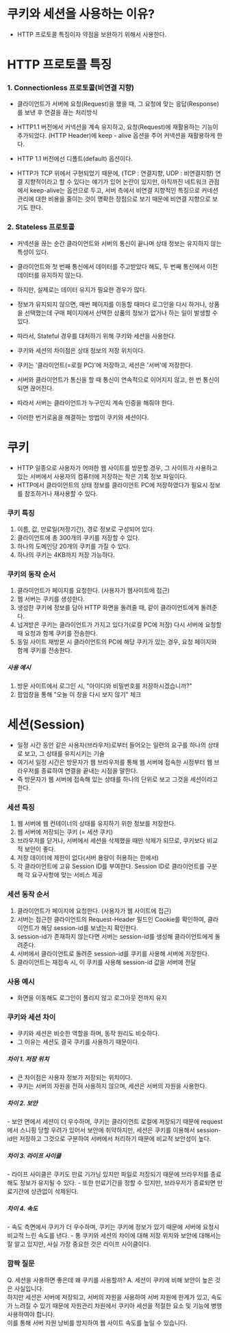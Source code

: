 <h1> 쿠키와 세션을 사용하는 이유? </h1>

- HTTP 프로토콜 특징이자 약점을 보완하기 위해서 사용한다.

<h1> HTTP 프로토콜 특징 </h1>

<h3> 1. Connectionless 프로토콜(비연결 지향) </h3>

- 클라이언트가 서버에 요청(Request)을 했을 때, 그 요청에 맞는 응답(Response)를 보낸 후 연결을 끊는 처리방식
- HTTP1.1 버전에서 커넥션을 계속 유지하고, 요청(Request)에 재활용하는 기능이 추가되었다. (HTTP Header)에 keep - alive 옵션을 주어 커넥션을 재활용하게 한다.
- HTTP 1.1 버전에선 디폴트(default) 옵션이다.

- HTTP가 TCP 위에서 구현되었기 때문에, (TCP : 연결지향, UDP : 비연결지향) 연결 지향적이라고 할 수 있다는 얘기가 있어 논란이 있지만, 아직까진 네트워크 관점에서 keep-alive는 옵션으로 두고, 서버 측에서 비연결 지향적인 특징으로 커네션 관리에 대한 비용을 줄이는 것이 명확한 장점으로 보기 때문에 비연결 지향으로 보기도 한다.


<h3> 2. Stateless 프로토콜 </h3>

- 커넥션을 끊는 순간 클라이언트와 서버의 통신이 끝나며 상태 정보는 유지하지 않는 특성이 있다.
- 클라이언트와 첫 번째 통신에서 데이터를 주고받았다 해도, 두 번째 통신에서 이전 데이터를 유지하지 않는다.
- 하지만, 실제로는 데이터 유지가 필요한 경우가 많다.
- 정보가 유지되지 않으면, 매번 페이지를 이동할 때마다 로그인을 다시 하거나, 상품을 선택했는데 구매 페이지에서 선택한 상품의 정보가 없거나 하는  일이 발생할 수 있다.
- 따라서, Stateful 경우를 대처하기 위해 쿠키와 세션을 사용한다.
- 쿠키와 세션의 차이점은 상태 정보의 저장 위치이다.
- 쿠키는 '클라이언트(=로컬 PC)'에 저장하고, 세션은 '서버'에 저장한다.

- 서버와 클라이언트가 통신을 할 때 통신이 연속적으로 이어지지 않고, 한 번 통신이 되면 끊어진다.
- 따라서 서버는 클라이언트가 누구인지 계속 인증을 해줘야 한다.
- 이러한 번거로움을 해결하는 방법이 쿠키와 세션이다.


<h1> 쿠키 </h1>

- HTTP 일종으로 사용자가 어떠한 웹 사이트를 방문할 경우, 그 사이트가 사용하고 있는 서버에서 사용자의 컴퓨터에 저장하는 작은 기록 정보 파일이다.
- HTTP에서 클라이언트의 상태 정보를 클라이언트 PC에 저장하였다가 필요시 정보를 참조하거나 재사용할 수 있다.

<h3> 쿠키 특징 </h3>

1. 이름, 값, 만료일(저장기간), 경로 정보로 구성되어 있다.
2. 클라이언트에 총 300개의 쿠키를 저장할 수 있다.
3. 하나의 도메인당 20개의 쿠키를 가질 수 있다.
4. 하나의 쿠키는 4KB까지 저장 가능하다.

<h3> 쿠키의 동작 순서 </h3>

1. 클라이언트가 페이지를 요청한다. (사용자가 웹사이트에 접근)
2. 웹 서버는 쿠키를 생성한다.
3. 생성한 쿠키에 정보를 담아 HTTP 화면을 돌려줄 때, 같이 클라이언트에게 돌려준다.
4. 넘겨받은 쿠키는 클라이언트가 가지고 있다가(로컬 PC에 저장) 다시 서버에 요청할 때 요청과 함께 쿠키를 전송한다.
5. 동일 사이트 재방문 시 클라이언트의 PC에 해당 쿠키가 있는 경우, 요청 페이지와 함께 쿠키를 전송한다.

<h5> 사용 예시 </h5>

1. 방문 사이트에서 로그인 시, "아이디와 비밀번호를 저장하시겠습니까?"
2. 팝업창을 통해 "오늘 이 창을 다시 보지 않기" 체크

<h1> 세션(Session) </h1>

- 일정 시간 동안 같은 사용자(브라우저)로부터 들어오는 일련의 요구를 하나의 상태로 보고, 그 상태를 유지시키는 기술
- 여기서 일정 시간은 방문자가 웹 브라우저를 통해 웹 서버에 접속한 시점부터 웹 브라우저를 종료하여 연결을 끝내는 시점을 말한다.
- 즉 방문자가 웹 서버에 접속해 있는 상태를 하나의 단위로 보고 그것을 세션이라고 한다.

<h3> 세션 특징 </h3>

1. 웹 서버에 웹 컨테이너의 상태를 유지하기 위한 정보를 저장한다.
2. 웹 서버에 저장되는 쿠키 (= 세션 쿠키)
3. 브라우저를 닫거나, 서버에서 세션을 삭제했을 때만 삭제가 되므로, 쿠키보다 비교적 보안이 좋다.
4. 저장 데이터에 제한이 없다(서버 용량이 허용하는 한에서)
5. 각 클라이언트에 고유 Session ID를 부여한다. Session ID로 클라이언트를 구분해 각 요구사항에 맞는 서비스 제공

<h3> 세션 동작 순서 </h3>

1. 클라이언트가 페이지에 요청한다. (사용자가 웹 사이트에 접근)
2. 서버는 접근한 클라이언트의 Request-Header 필드인 Cookie를 확인하여, 클라이언트가 해당 session-id를 보냈는지 확인한다.
3. session-id가 존재하지 않는다면 서버는 session-id를 생성해 클라이언트에게 돌려준다.
4. 서버에서 클라이언트로 돌려준 session-id를 쿠키를 사용해 서버에 저장한다.
5. 클라이언트는 재접속 시, 이 쿠키를 사용해 session-id 값을 서버에 전달

<h3> 사용 예시 </h3>

- 화면을 이동해도 로그인이 풀리지 않고 로그아웃 전까지 유지

<h3> 쿠키와 세션 차이 </h3>

- 쿠키와 세션은 비슷한 역할을 하며, 동작 원리도 비슷하다.
- 그 이유는 세션도 결국 쿠키를 사용하기 때문이다.

<h5> 차이 1. 저장 위치 </h5>

- 큰 차이점은 사용자 정보가 저장되는 위치이다.
- 쿠키는 서버의 자원을 전혀 사용하지 않으며, 세션은 서버의 자원을 사용한다.

<h5> 차이 2. 보안 </h5>
- 보안 면에서 세션이 더 우수하며, 쿠키는 클라이언트 로컬에 저장되기 때문에 request에서 스니핑 당할 우려가 있어서 보안에 취약하지만, 세션은 쿠키를 이용해서 session-id만 저장하고 그것으로 구분하여 서버에서 처리하기 때문에 비교적 보안성이 높다.

<h5> 차이 3. 라이프 사이클 </h5>
- 라이프 사이클은 쿠키도 만료 기가닝 있지만 파일로 저장되기 때문에 브라우저를 종료해도 정보가 유지될 수 있다.
- 또한 만료기간을 정할 수 있지만, 브라우저가 종료되면 만료기간에 상관없이 삭제된다.

<h5> 차이 4. 속도 </h5>
- 속도 측면에서 쿠키가 더 우수하며, 쿠키는 쿠키에 정보가 있기 때문에 서버에 요청시 비교적 느린 속도를 낸다.
- 통 쿠키와 세션의 차이에 대해 저장 위치와 보안에 대해서는 잘 알고 있지만, 사실 가장 중요한 것은 라이프 사이클이다.

<h3> 깜짝 질문 </h3>

Q. 세션을 사용하면 좋은데 왜 쿠키를 사용할까?
A. 
세션이 쿠키에 비해 보안이 높은 것은 사실입니다. <br />
하지만 세션은 서버에 저장되고, 서버의 자원을 사용하여 서버 자원에 한계가 있고, 속도가 느려질 수 있기 때문에 자원관리 차원에서 쿠키아 세션을 적절한 요소 및 기능에 병행 사용하여야 합니다. <br />
이를 통해 서버 자원 낭비를 방지하여 웹 사이트 속도를 높일 수 있습니다.

